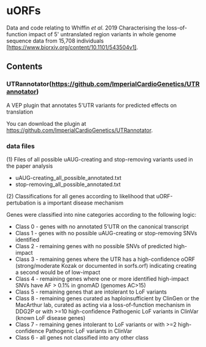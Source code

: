 # uORFs

Data and code relating to Whiffin *et al*. 2019 Characterising the loss-of-function impact of 5' untranslated region variants in whole genome sequence data from 15,708 individuals [https://www.biorxiv.org/content/10.1101/543504v1].
  
## Contents

### UTRannotator(https://github.com/ImperialCardioGenetics/UTRannotator) 

A VEP plugin that annotates 5'UTR variants for predicted effects on translation

You can download the plugin at https://github.com/ImperialCardioGenetics/UTRannotator.


### data files

(1) Files of all possible uAUG-creating and stop-removing variants used in the paper analysis

- uAUG-creating_all_possible_annotated.txt
- stop-removing_all_possible_annotated.txt

(2) Classifications for all genes according to likelihood that uORF-pertubation is a important disease mechanism

Genes were classified into nine categories according to the following logic:
- Class 0 - genes with no annotated 5’UTR on the canonical transcript
- Class 1 - genes with no possible uAUG-creating or stop-removing SNVs identified
- Class 2 - remaining genes with no possible SNVs of predicted high-impact
- Class 3 - remaining genes where the UTR has a high-confidence oORF (strong/moderate Kozak or documented in sorfs.orf) indicating creating a second would be of low-impact
- Class 4 - remaining genes where one or more identified high-impact SNVs have AF > 0.1% in gnomAD (genomes AC>15)
- Class 5 - remaining genes that are intolerant to LoF variants
- Class 8 - remaining genes curated as haploinsufficient by ClinGen or the MacArthur lab, curated as acting via a loss-of-function mechanism in DDG2P or with >=10 high-confidence Pathogenic LoF variants in ClinVar (known LoF disease genes)
- Class 7 - remaining genes intolerant to LoF variants or with >=2 high-confidence Pathogenic LoF variants in ClinVar
- Class 6 - all genes not classified into any other class
